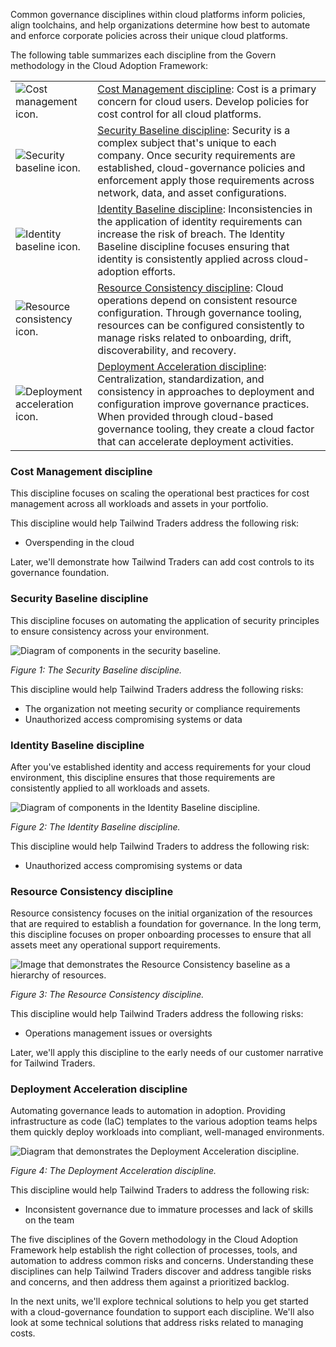 
Common governance disciplines within cloud platforms inform policies, align toolchains, and help organizations determine how best to automate and enforce corporate policies across their unique cloud platforms.

The following table summarizes each discipline from the Govern methodology in the Cloud Adoption Framework:

|||
|---|---|
|![Cost management icon.](https://learn.microsoft.com/en-us/training/modules/cloud-adoption-framework-govern/media/cost-management-icon.png)|[Cost Management discipline](https://learn.microsoft.com/en-us/azure/cloud-adoption-framework/govern/cost-management/): Cost is a primary concern for cloud users. Develop policies for cost control for all cloud platforms.|
|![Security baseline icon.](https://learn.microsoft.com/en-us/training/modules/cloud-adoption-framework-govern/media/security-baseline-icon.png)|[Security Baseline discipline](https://learn.microsoft.com/en-us/azure/cloud-adoption-framework/govern/security-baseline/): Security is a complex subject that's unique to each company. Once security requirements are established, cloud-governance policies and enforcement apply those requirements across network, data, and asset configurations.|
|![Identity baseline icon.](https://learn.microsoft.com/en-us/training/modules/cloud-adoption-framework-govern/media/identity-baseline-icon.png)|[Identity Baseline discipline](https://learn.microsoft.com/en-us/azure/cloud-adoption-framework/govern/identity-baseline/): Inconsistencies in the application of identity requirements can increase the risk of breach. The Identity Baseline discipline focuses ensuring that identity is consistently applied across cloud-adoption efforts.|
|![Resource consistency icon.](https://learn.microsoft.com/en-us/training/modules/cloud-adoption-framework-govern/media/resource-consistency-icon.png)|[Resource Consistency discipline](https://learn.microsoft.com/en-us/azure/cloud-adoption-framework/govern/resource-consistency/): Cloud operations depend on consistent resource configuration. Through governance tooling, resources can be configured consistently to manage risks related to onboarding, drift, discoverability, and recovery.|
|![Deployment acceleration icon.](https://learn.microsoft.com/en-us/training/modules/cloud-adoption-framework-govern/media/deployment-acceleration-icon.png)|[Deployment Acceleration discipline](https://learn.microsoft.com/en-us/azure/cloud-adoption-framework/govern/deployment-acceleration/): Centralization, standardization, and consistency in approaches to deployment and configuration improve governance practices. When provided through cloud-based governance tooling, they create a cloud factor that can accelerate deployment activities.|

### Cost Management discipline

This discipline focuses on scaling the operational best practices for cost management across all workloads and assets in your portfolio.

This discipline would help Tailwind Traders address the following risk:

- Overspending in the cloud

Later, we'll demonstrate how Tailwind Traders can add cost controls to its governance foundation.

### Security Baseline discipline

This discipline focuses on automating the application of security principles to ensure consistency across your environment.

![Diagram of components in the security baseline.](https://learn.microsoft.com/en-us/training/modules/cloud-adoption-framework-govern/media/security-baseline.png)

_Figure 1: The Security Baseline discipline._

This discipline would help Tailwind Traders address the following risks:

- The organization not meeting security or compliance requirements
- Unauthorized access compromising systems or data

### Identity Baseline discipline

After you've established identity and access requirements for your cloud environment, this discipline ensures that those requirements are consistently applied to all workloads and assets.

![Diagram of components in the Identity Baseline discipline.](https://learn.microsoft.com/en-us/training/modules/cloud-adoption-framework-govern/media/identity-baseline.png)

_Figure 2: The Identity Baseline discipline._

This discipline would help Tailwind Traders to address the following risk:

- Unauthorized access compromising systems or data

### Resource Consistency discipline

Resource consistency focuses on the initial organization of the resources that are required to establish a foundation for governance. In the long term, this discipline focuses on proper onboarding processes to ensure that all assets meet any operational support requirements.

![Image that demonstrates the Resource Consistency baseline as a hierarchy of resources.](https://learn.microsoft.com/en-us/training/modules/cloud-adoption-framework-govern/media/resource-consistency.png)

_Figure 3: The Resource Consistency discipline._

This discipline would help Tailwind Traders address the following risks:

- Operations management issues or oversights

Later, we'll apply this discipline to the early needs of our customer narrative for Tailwind Traders.

### Deployment Acceleration discipline

Automating governance leads to automation in adoption. Providing infrastructure as code (IaC) templates to the various adoption teams helps them quickly deploy workloads into compliant, well-managed environments.

![Diagram that demonstrates the Deployment Acceleration discipline.](https://learn.microsoft.com/en-us/training/modules/cloud-adoption-framework-govern/media/deployment-acceleration.png)

_Figure 4: The Deployment Acceleration discipline._

This discipline would help Tailwind Traders to address the following risk:

- Inconsistent governance due to immature processes and lack of skills on the team

The five disciplines of the Govern methodology in the Cloud Adoption Framework help establish the right collection of processes, tools, and automation to address common risks and concerns. Understanding these disciplines can help Tailwind Traders discover and address tangible risks and concerns, and then address them against a prioritized backlog.

In the next units, we'll explore technical solutions to help you get started with a cloud-governance foundation to support each discipline. We'll also look at some technical solutions that address risks related to managing costs.